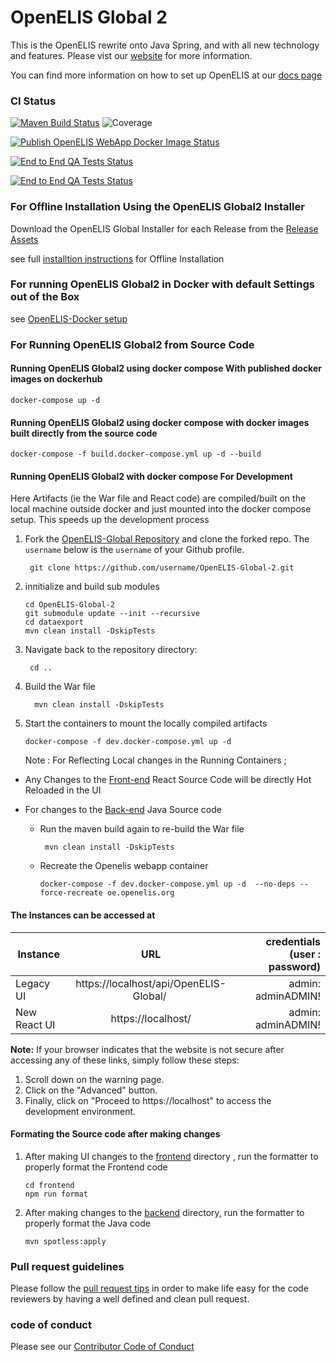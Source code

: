 # OpenELIS Global 2

This is the OpenELIS rewrite onto Java Spring, and with all new technology and
features. Please vist our [website](http://www.openelis-global.org/) for more
information.

You can find more information on how to set up OpenELIS at our
[docs page](http://docs.openelis-global.org/)

### CI Status

[![Maven Build Status](https://github.com/DIGI-UW/OpenELIS-Global-2/actions/workflows/ci.yml/badge.svg)](https://github.com/DIGI-UW/OpenELIS-Global-2/actions/workflows/ci.yml)
![Coverage](https://raw.githubusercontent.com/DIGI-UW/OpenELIS-Global-2/refs/heads/gh-pages/badges/jacoco.svg)

[![Publish OpenELIS WebApp Docker Image Status](https://github.com/DIGI-UW/OpenELIS-Global-2/actions/workflows/publish-and-test.yml/badge.svg)](https://github.com/DIGI-UW/OpenELIS-Global-2/actions/workflows/publish-and-test.yml)

[![End to End QA Tests Status](https://github.com/DIGI-UW/OpenELIS-Global-2/actions/workflows/frontend-qa.yml/badge.svg)](https://github.com/DIGI-UW/OpenELIS-Global-2/actions/workflows/frontend-qa.yml)

[![End to End QA Tests Status](https://github.com/DIGI-UW/OpenELIS-Global-2/actions/workflows/build-installer.yml/badge.svg)](https://github.com/DIGI-UW/OpenELIS-Global-2/actions/workflows/build-installer.yml)

### For Offline Installation Using the OpenELIS Global2 Installer

Download the OpenELIS Global Installer for each Release from the
[Release Assets](https://github.com/DIGI-UW/OpenELIS-Global-2/releases)

see full
[installtion instructions](https://docs.openelis-global.org/en/latest/install/)
for Offline Installation

### For running OpenELIS Global2 in Docker with default Settings out of the Box

see [OpenELIS-Docker setup](https://github.com/DIGI-UW/openelis-docker)

### For Running OpenELIS Global2 from Source Code

#### Running OpenELIS Global2 using docker compose With published docker images on dockerhub

    docker-compose up -d

#### Running OpenELIS Global2 using docker compose with docker images built directly from the source code

    docker-compose -f build.docker-compose.yml up -d --build

#### Running OpenELIS Global2 with docker compose  For Development
 Here Artifacts (ie the War file and React code) are  compiled/built on the local machine outside docker and just mounted into the docker compose setup.
 This speeds up the development process 

1.  Fork the
    [OpenELIS-Global Repository](https://github.com/DIGI-UW/OpenELIS-Global-2.git)
    and clone the forked repo. The `username` below is the `username` of your
    Github profile.

         git clone https://github.com/username/OpenELIS-Global-2.git

1.  innitialize and build sub modules

        cd OpenELIS-Global-2
        git submodule update --init --recursive
        cd dataexport
        mvn clean install -DskipTests

1.  Navigate back to the repository directory:

         cd ..

1.  Build the War file

          mvn clean install -DskipTests

1.  Start the containers to mount the locally compiled artifacts

        docker-compose -f dev.docker-compose.yml up -d

    Note : For Reflecting Local changes in the Running Containers ;

- Any Changes to the [Front-end](./frontend/) React Source Code will be directly
  Hot Reloaded in the UI
- For changes to the [Back-end](./src/) Java Source code

  - Run the maven build again to re-build the War file

         mvn clean install -DskipTests

  - Recreate the Openelis webapp container

        docker-compose -f dev.docker-compose.yml up -d  --no-deps --force-recreate oe.openelis.org

#### The Instances can be accessed at

| Instance     |                   URL                   | credentials (user : password) |
| ------------ | :-------------------------------------: | ----------------------------: |
| Legacy UI    | https://localhost/api/OpenELIS-Global/  |            admin: adminADMIN! |
| New React UI |           https://localhost/            |            admin: adminADMIN! |

**Note:** If your browser indicates that the website is not secure after
accessing any of these links, simply follow these steps:

1. Scroll down on the warning page.
2. Click on the "Advanced" button.
3. Finally, click on "Proceed to https://localhost" to access the development
   environment.

#### Formating the Source code after making changes

1.  After making UI changes to the [frontend](./frontend/) directory , run the
    formatter to properly format the Frontend code

        cd frontend
        npm run format

2.  After making changes to the [backend](./src/) directory, run the formatter
    to properly format the Java code

        mvn spotless:apply

### Pull request guidelines

Please follow the [pull request tips](PULL_REQUEST_TIPS.md) in order to make
life easy for the code reviewers by having a well defined and clean pull
request.

### code of conduct

Please see our [Contributor Code of Conduct](./CODE_OF_CONDUCT.md)
